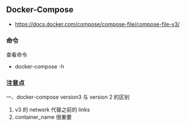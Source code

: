 ## Docker-Compose

- https://docs.docker.com/compose/compose-file/compose-file-v3/

### 命令

查看命令
- docker-compose -h


### 注意点
一、docker-compose version3 与 version 2 的区别
1. v3 的 network 代替之前的 links
2. container_name 很重要
